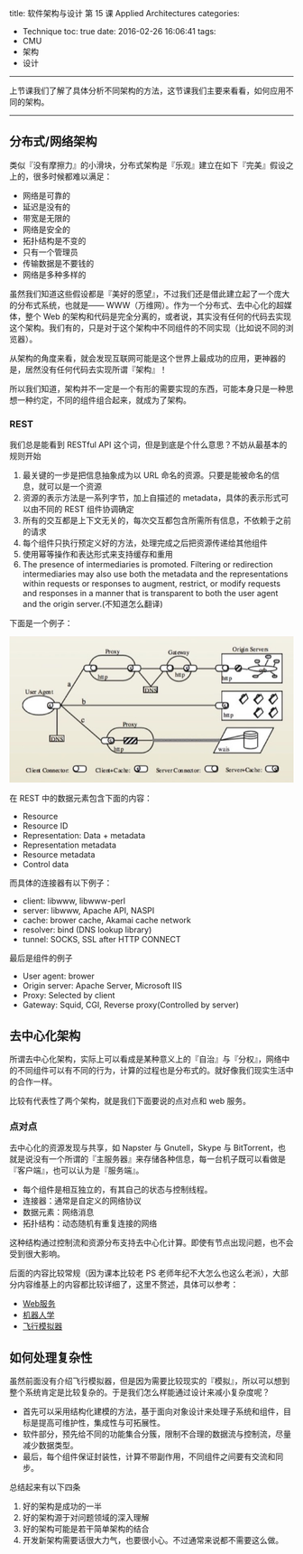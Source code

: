 title: 软件架构与设计 第 15 课 Applied Architectures
categories:
- Technique
toc: true
date: 2016-02-26 16:06:41
tags:
- CMU
- 架构
- 设计
---

上节课我们了解了具体分析不同架构的方法，这节课我们主要来看看，如何应用不同的架构。

<!-- more -->

---

## 分布式/网络架构

类似『没有摩擦力』的小滑块，分布式架构是『乐观』建立在如下『完美』假设之上的，很多时候都难以满足：

+ 网络是可靠的
+ 延迟是没有的
+ 带宽是无限的
+ 网络是安全的
+ 拓扑结构是不变的
+ 只有一个管理员
+ 传输数据是不要钱的
+ 网络是多种多样的

虽然我们知道这些假设都是『美好的愿望』，不过我们还是借此建立起了一个庞大的分布式系统，也就是—— WWW（万维网）。作为一个分布式、去中心化的超媒体，整个 Web 的架构和代码是完全分离的，或者说，其实没有任何的代码去实现这个架构。我们有的，只是对于这个架构中不同组件的不同实现（比如说不同的浏览器）。

从架构的角度来看，就会发现互联网可能是这个世界上最成功的应用，更神器的是，居然没有任何代码去实现所谓『架构』！

所以我们知道，架构并不一定是一个有形的需要实现的东西，可能本身只是一种思想一种约定，不同的组件组合起来，就成为了架构。

### REST

我们总是能看到 RESTful API 这个词，但是到底是个什么意思？不妨从最基本的规则开始

1. 最关键的一步是把信息抽象成为以 URL 命名的资源。只要是能被命名的信息，就可以是一个资源
2. 资源的表示方法是一系列字节，加上自描述的 metadata，具体的表示形式可以由不同的 REST 组件协调确定
3. 所有的交互都是上下文无关的，每次交互都包含所需所有信息，不依赖于之前的请求
4. 每个组件只执行预定义好的方法，处理完成之后把资源传递给其他组件
5. 使用幂等操作和表达形式来支持缓存和重用
6. The presence of intermediaries is promoted. Filtering or redirection intermediaries may also use both the metadata and the representations within requests or responses to augment, restrict, or modify requests and responses in a manner that is transparent to both the user agent and the origin server.(不知道怎么翻译)

下面是一个例子：

![REST 的一个实例](/images/14565259010138.jpg)

在 REST 中的数据元素包含下面的内容：

+ Resource
+ Resource ID
+ Representation: Data + metadata
+ Representation metadata
+ Resource metadata
+ Control data

而具体的连接器有以下例子：

+ client: libwww, libwww-perl
+ server: libwww, Apache API, NASPI
+ cache: brower cache, Akamai cache network
+ resolver: bind (DNS lookup library)
+ tunnel: SOCKS, SSL after HTTP CONNECT

最后是组件的例子

+ User agent: brower
+ Origin server: Apache Server, Microsoft IIS
+ Proxy: Selected by client
+ Gateway: Squid, CGI, Reverse proxy(Controlled by server)

## 去中心化架构

所谓去中心化架构，实际上可以看成是某种意义上的『自治』与『分权』，网络中的不同组件可以有不同的行为，计算的过程也是分布式的。就好像我们现实生活中的合作一样。

比较有代表性了两个架构，就是我们下面要说的点对点和 web 服务。

### 点对点

去中心化的资源发现与共享，如 Napster 与 Gnutell，Skype 与 BitTorrent，也就是说没有一个所谓的『主服务器』来存储各种信息，每一台机子既可以看做是『客户端』，也可以认为是『服务端』。

+ 每个组件是相互独立的，有其自己的状态与控制线程。
+ 连接器：通常是自定义的网络协议
+ 数据元素：网络消息
+ 拓扑结构：动态随机有重复连接的网络

这种结构通过控制流和资源分布支持去中心化计算。即使有节点出现问题，也不会受到很大影响。

后面的内容比较常规（因为课本比较老 PS 老师年纪不大怎么也这么老派），大部分内容维基上的内容都比较详细了，这里不赘述，具体可以参考：

+ [Web服务](https://zh.wikipedia.org/wiki/Web%E6%9C%8D%E5%8A%A1)
+ [机器人学](https://zh.wikipedia.org/wiki/%E6%9C%BA%E5%99%A8%E4%BA%BA%E5%AD%A6)
+ [飞行模拟器](https://zh.wikipedia.org/wiki/%E9%A3%9B%E8%A1%8C%E6%A8%A1%E6%93%AC%E5%99%A8)

## 如何处理复杂性

虽然前面没有介绍飞行模拟器，但是因为需要比较现实的『模拟』，所以可以想到整个系统肯定是比较复杂的。于是我们怎么样能通过设计来减小复杂度呢？

+ 首先可以采用结构化建模的方法，基于面向对象设计来处理子系统和组件，目标是提高可维护性，集成性与可拓展性。
+ 软件部分，预先给不同的功能集合分簇，限制不合理的数据流与控制流，尽量减少数据类型。
+ 最后，每个组件保证封装性，计算不带副作用，不同组件之间要有交流和同步。

总结起来有以下四条

1. 好的架构是成功的一半
2. 好的架构源于对问题领域的深入理解
3. 好的架构可能是若干简单架构的结合
4. 开发新架构需要话很大力气，也要很小心。不过通常来说都不需要这么做。


